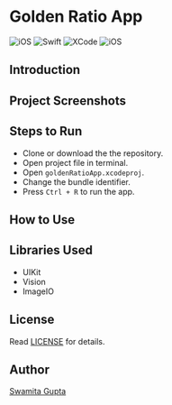 # Golden Ratio App

<p>
<img alt="iOS" src="https://img.shields.io/badge/platform-iOS-blue">
<img alt="Swift" src="https://img.shields.io/badge/Swift-5.2-brightgreen">
<img alt="XCode" src="https://img.shields.io/badge/XCode-11.5-blueviolet">
<img alt="iOS" src="https://img.shields.io/badge/iOS-13.5-orange">
</p>

## Introduction

## Project Screenshots

## Steps to Run
* Clone or download the the repository. 
* Open project file in terminal.
* Open `goldenRatioApp.xcodeproj`.
* Change the bundle identifier.
* Press `Ctrl + R` to run the app.
 
## How to Use

## Libraries Used
* UIKit
* Vision
* ImageIO

## License
Read [LICENSE](../master/LICENSE) for details.

## Author
[Swamita Gupta](https://github.com/swamitagupta)
